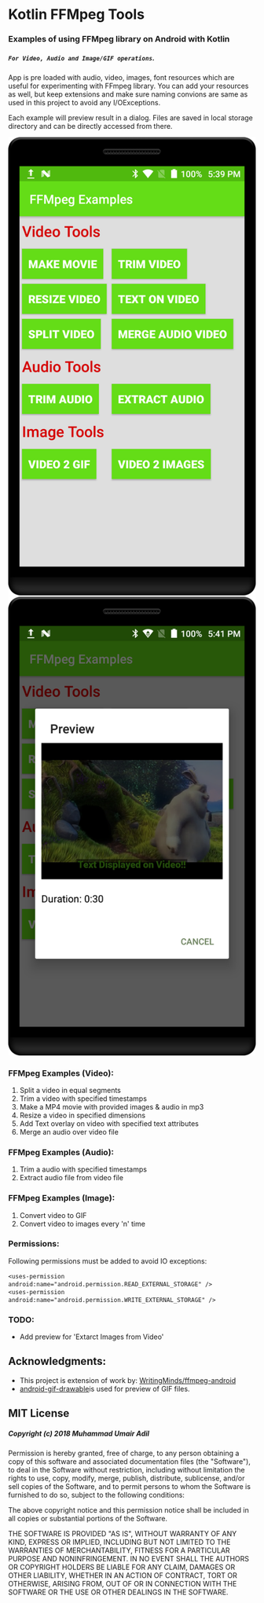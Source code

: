 # Kotlin FFMpeg Tools 
### Examples of using FFMpeg library on Android with Kotlin
##### `For Video, Audio and Image/GIF operations`. 

App is pre loaded with audio, video, images, font resources which are useful for experimenting with FFmpeg library. You can add your resources as well, but keep extensions and make sure naming convions are same as used in this project to avoid any I/OExceptions.

Each example will preview result in a dialog. Files are saved in local storage directory and can be directly accessed from there.

![Alt text](pictures/image1.png?raw=true "Icon")<!-- .element height="50%" width="50%" -->
![Alt text](pictures/image2.png?raw=true "Icon")<!-- .element height="50%" width="50%" -->

### FFMpeg Examples (Video):

1. Split a video in equal segments
2. Trim a video with specified timestamps
3. Make a MP4 movie with provided images & audio in mp3
4. Resize a video in specified dimensions
5. Add Text overlay on video with specified text attributes
6. Merge an audio over video file

### FFMpeg Examples (Audio):

1. Trim a audio with specified timestamps
2. Extract audio file from video file

### FFMpeg Examples (Image):

1. Convert video to GIF 
2. Convert video to images every 'n' time

### Permissions:

Following permissions must be added to avoid IO exceptions:

    <uses-permission android:name="android.permission.READ_EXTERNAL_STORAGE" />
    <uses-permission android:name="android.permission.WRITE_EXTERNAL_STORAGE" />

### TODO:

* Add preview for 'Extarct Images from Video'

## Acknowledgments:
* This project is extension of work by: [WritingMinds/ffmpeg-android](https://github.com/WritingMinds/ffmpeg-android)
* [android-gif-drawable](https://github.com/koral--/android-gif-drawable?utm_source=android-arsenal.com&utm_medium=referral&utm_campaign=1147)is used for preview of GIF files.

## MIT License

##### Copyright (c) 2018 Muhammad Umair Adil

Permission is hereby granted, free of charge, to any person obtaining a copy of this software and associated documentation files (the "Software"), to deal in the Software without restriction, including without limitation the rights to use, copy, modify, merge, publish, distribute, sublicense, and/or sell copies of the Software, and to permit persons to whom the Software is furnished to do so, subject to the following conditions:

The above copyright notice and this permission notice shall be included in all copies or substantial portions of the Software.

THE SOFTWARE IS PROVIDED "AS IS", WITHOUT WARRANTY OF ANY KIND, EXPRESS OR IMPLIED, INCLUDING BUT NOT LIMITED TO THE WARRANTIES OF MERCHANTABILITY, FITNESS FOR A PARTICULAR PURPOSE AND NONINFRINGEMENT. IN NO EVENT SHALL THE AUTHORS OR COPYRIGHT HOLDERS BE LIABLE FOR ANY CLAIM, DAMAGES OR OTHER LIABILITY, WHETHER IN AN ACTION OF CONTRACT, TORT OR OTHERWISE, ARISING FROM, OUT OF OR IN CONNECTION WITH THE SOFTWARE OR THE USE OR OTHER DEALINGS IN THE SOFTWARE.
